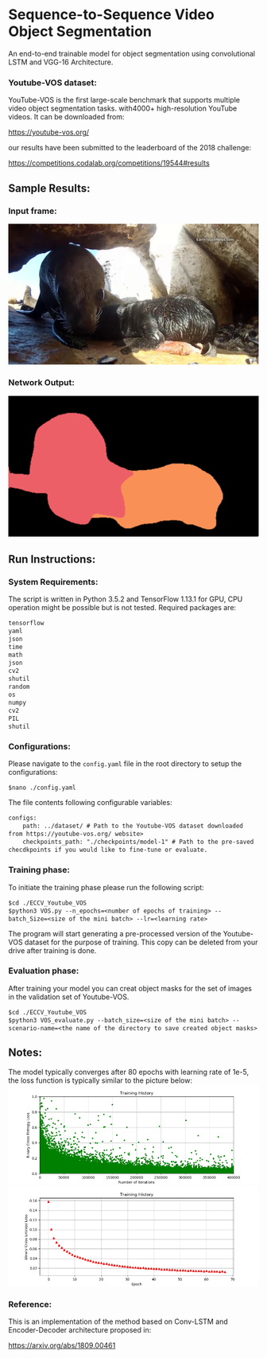 # Sequence-to-Sequence Video Object Segmentation
An end-to-end trainable model for object segmentation using convolutional LSTM and VGG-16 Architecture.


### Youtube-VOS dataset:
YouTube-VOS is the first large-scale benchmark that supports multiple video object segmentation tasks. with4000+ high-resolution YouTube videos. It can be downloaded from:

https://youtube-vos.org/

our results have been submitted to the leaderboard of the 2018 challenge:

https://competitions.codalab.org/competitions/19544#results

## Sample Results:
### Input frame:
![input](/utils/00005.jpg?raw=true "Input")
### Network Output:
![output](/utils/00005.png?raw=true "Output")

## Run Instructions:
### System Requirements:
The script is written in Python 3.5.2 and TensorFlow 1.13.1 for GPU, CPU operation might be possible but is not tested.
Required packages are:
```
tensorflow
yaml
json
time
math
json
cv2
shutil
random
os
numpy
cv2
PIL
shutil
```

### Configurations:
Please navigate to the `config.yaml` file in the root directory to setup the configurations:
```
$nano ./config.yaml
```
The file contents following configurable variables:
```
configs:
    path: ../dataset/ # Path to the Youtube-VOS dataset downloaded from https://youtube-vos.org/ website>
    checkpoints_path: "./checkpoints/model-1" # Path to the pre-saved checdkpoints if you would like to fine-tune or evaluate.
```

### Training phase:
To initiate the training phase please run the following script:
```
$cd ./ECCV_Youtube_VOS
$python3 VOS.py --n_epochs=<number of epochs of training> --batch_Size=<size of the mini batch> --lr=<learning rate>
```

The program will start generating a pre-processed version of the Youtube-VOS dataset for the purpose of training. This copy can be deleted from your drive after training is done.

### Evaluation phase:
After training your model you can creat object masks for the set of images in the validation set of Youtube-VOS.
```
$cd ./ECCV_Youtube_VOS
$python3 VOS_evaluate.py --batch_size=<size of the mini batch> --scenario-name=<the name of the directory to save created object masks>
```

## Notes:
The model typically converges after 80 epochs with learning rate of 1e-5, the loss function is typically similar to the picture below:
![Loss History](/utils/loss_history.png?raw=true "Loss history for each iteration on mini batches of data")
![Loss History](/utils/loss_history_epoch.png?raw=true "Loss history averaged over each epoch")


### Reference:
This is an implementation of the method based on Conv-LSTM and Encoder-Decoder architecture proposed in:

https://arxiv.org/abs/1809.00461 


